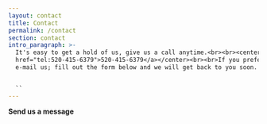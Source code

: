 ```yaml
---
layout: contact
title: Contact
permalink: /contact
section: contact
intro_paragraph: >-
  It's easy to get a hold of us, give us a call anytime.<br><br><center><a
  href="tel:520-415-6379">520-415-6379</a></center><br><br>If you prefer to
  e-mail us; fill out the form below and we will get back to you soon.


  ``
---
```


**Send us a message**
